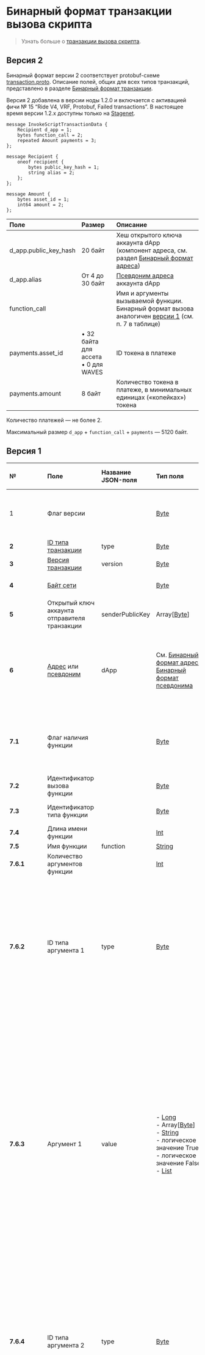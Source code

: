 # Бинарный формат транзакции вызова скрипта

> Узнать больше о [транзакции вызова скрипта](/ru/blockchain/transaction-type/invoke-script-transaction).

## Версия 2

Бинарный формат версии 2 соответствует protobuf-схеме [transaction.proto](https://github.com/wavesplatform/protobuf-schemas/blob/master/proto/waves/transaction.proto). Описание полей, общих для всех типов транзакций, представлено в разделе [Бинарный формат транзакции](/ru/blockchain/binary-format/transaction-binary-format/).

Версия 2 добавлена в версии ноды 1.2.0 и включается с активацией фичи № 15 “Ride V4, VRF, Protobuf, Failed transactions”. В настоящее время версии 1.2.x доступны только на [Stagenet](/ru/blockchain/blockchain-network/).

```
message InvokeScriptTransactionData {
    Recipient d_app = 1;
    bytes function_call = 2;
    repeated Amount payments = 3;
};

message Recipient {
    oneof recipient {
        bytes public_key_hash = 1;
        string alias = 2;
    };
};

message Amount {
    bytes asset_id = 1;
    int64 amount = 2;
};
```

| Поле | Размер | Описание |
| :--- | :--- | :--- |
| d_app.public_key_hash | 20 байт | Хеш открытого ключа аккаунта dApp (компонент адреса, см. раздел [Бинарный формат адреса](/ru/blockchain/binary-format/address-binary-format)) |
| d_app.alias | От 4 до 30 байт | [Псевдоним адреса](/ru/blockchain/account/alias) аккаунта dApp |
| function_call | | Имя и аргументы вызываемой функции. Бинарный формат вызова аналогичен [версии 1](#версия-1) (см. п. 7 в таблице) |
| payments.asset_id | • 32 байта для ассета<br>• 0 для WAVES | ID токена в платеже |
| payments.amount | 8 байт | Количество токена в платеже, в минимальных единицах («копейках») токена |

Количество платежей — не более 2.

Максимальный размер `d_app` + `function_call` + `payments` — 5120 байт.

## Версия 1

| № | Поле | Название JSON-поля | Тип поля | Размер поля в байтах | Комментарий |
| :--- | :--- | :--- | :--- | :--- | :--- |
| 1 | Флаг версии |  | [Byte](/ru/blockchain/blockchain/blockchain-data-types) | 1 | Указывает, что [версия транзакции](/ru/blockchain/transaction/transaction-version) является второй или выше.<br>Значение должно быть равно 0 |
| **2** | [ID типа транзакции](/ru/blockchain/transaction-type/) | type | [Byte](/ru/blockchain/blockchain/blockchain-data-types) | 1 | Значение должно быть равно 16 |
| **3** | [Версия транзакции](/ru/blockchain/transaction/transaction-version) | version | [Byte](/ru/blockchain/blockchain/blockchain-data-types) | 1 | Значение должно быть равно 1 |
| **4** | [Байт сети](/ru/blockchain/blockchain-network/#байт-сети) |  | [Byte](/ru/blockchain/blockchain/blockchain-data-types) | 1 | 87 — для Mainnet<br>84 — для Testnet<br>83 — для Stagenet |
| **5** | Открытый ключ аккаунта отправителя транзакции | senderPublicKey | Array[[Byte](/ru/blockchain/blockchain/blockchain-data-types)] | 32 |  |
| **6** | [Адрес](/ru/blockchain/account/address) или [псевдоним](/ru/blockchain/account/alias) | dApp | См. [Бинарный формат адреса](/ru/blockchain/binary-format/address-binary-format), [Бинарный формат псевдонима](/ru/blockchain/binary-format/alias-binary-format) | `S` | Если первым байтом поля является 1, то за ним следует адрес. В этом случае `S` = 26.<br>Если первым байтом поля является 2, то за ним следует псевдоним. В этом случае 8&nbsp;<=&nbsp;`S`&nbsp;<=&nbsp;34 |
| **7.1** | Флаг наличия функции |  | [Byte](/ru/blockchain/blockchain/blockchain-data-types) | 1 | 0 — в dApp должна быть вызвана функция по умолчанию.<br>1 — в dApp должна быть вызвана функция из текущей транзакции |
| **7.2** | Идентификатор вызова функции |  | [Byte](/ru/blockchain/blockchain/blockchain-data-types) | 1 | Константа. Значение должно быть равно 9 |
| **7.3** | Идентификатор типа функции |  | [Byte](/ru/blockchain/blockchain/blockchain-data-types) | 1 | Константа. Значение должно быть равно 1 |
| **7.4** | Длина имени функции | | [Int](/ru/blockchain/blockchain/blockchain-data-types) | 4 |  |
| **7.5** | Имя функции | function | [String](/ru/blockchain/blockchain/blockchain-data-types) | До 255 |  |
| **7.6.1** | Количество аргументов функции |  | [Int](/ru/blockchain/blockchain/blockchain-data-types) | 4 |  |
| **7.6.2** | ID типа аргумента 1 | type | [Byte](/ru/blockchain/blockchain/blockchain-data-types) | 1 | 0 — длинное целое.<br>1 — массив байтов.<br>2 — строка.<br>6 — логическое значение True.<br>7 — логическое значение False.<br>11 — список.<br>Возможность передавать список в качестве аргумента добавлена в версии ноды 1.2.3 и включается после активации фичи №&nbsp;15 “Ride V4, VRF, Protobuf, Failed transactions” |
| **7.6.3** | Аргумент 1 | value | - [Long](/ru/blockchain/blockchain/blockchain-data-types)<br>- Array[[Byte](/ru/blockchain/blockchain/blockchain-data-types)]<br>- [String](/ru/blockchain/blockchain/blockchain-data-types)<br>- логическое значение True<br>- логическое значение False<br>- [List](/ru/ride/data-types/list) | `S` | `S` = 8, если типом является длинное целое.<br>Eсли типом является массив байтов, строка или список, то размер поля ограничен только общим размером транзакции.<br>Если типом является список, то<br>- его длина не должна превышать 1000 элементов,<br>- количество элементов в нем представляют первые 4 байта текущего поля,<br>- каждый элемент сериализуется так же, как и аргумент функции: сначала размещается ID типа элемента, затем его значение.<br>`S` = 0, если типом является логическое значение True или False |
| **7.6.4** | ID типа аргумента 2 | type | [Byte](/ru/blockchain/blockchain/blockchain-data-types) | 1 | 0 — длинное целое.<br>1 — массив байтов.<br>2 — строка.<br>6 — логическое значение True.<br>7 — логическое значение False.<br>11 — список.<br>Возможность передавать список в качестве аргумента добавлена в версии ноды 1.2.3 и включается после активации фичи №&nbsp;15 “Ride V4, VRF, Protobuf, Failed transactions” |
| **7.6.5** | Аргумент 2 | value | - [Long](/ru/blockchain/blockchain/blockchain-data-types)<br>- Array[[Byte](/ru/blockchain/blockchain/blockchain-data-types)]<br>- [String](/ru/blockchain/blockchain/blockchain-data-types)<br>- логическое значение True<br>- логическое значение False<br>- [List](/ru/ride/data-types/list) | `S` | `S` = 8, если типом является длинное целое.<br>Eсли типом является массив байтов, строка или список, то размер поля ограничен только общим размером транзакции.<br>Если типом является список, то<br>- его длина не должна превышать 1000 элементов,<br>- количество элементов в нем представляют первые 4 байта текущего поля,<br>- каждый элемент сериализуется так же, как и аргумент функции: сначала размещается ID типа элемента, затем его значение.<br>`S` = 0, если типом является логическое значение True или False |
| ... | ... | ... | ... | ... | ... |
| **7.6.[2&nbsp;×&nbsp;N]** | ID типа аргумента N | type | [Byte](/ru/blockchain/blockchain/blockchain-data-types) | 1 | 0 — длинное целое.<br>1 — массив байтов.<br>2 — строка.<br>6 — логическое значение True.<br>7 — логическое значение False.<br>11 — список.<br>Возможность передавать список в качестве аргумента добавлена в версии ноды 1.2.3 и включается после активации фичи №&nbsp;15 “Ride V4, VRF, Protobuf, Failed transactions” |
| **7.6.[2&nbsp;×&nbsp;N&nbsp;+&nbsp;1]** | Аргумент N | value | - [Long](/ru/blockchain/blockchain/blockchain-data-types)<br>- Array[[Byte](/ru/blockchain/blockchain/blockchain-data-types)]<br>- [String](/ru/blockchain/blockchain/blockchain-data-types)<br>- логическое значение True<br>- логическое значение False<br>- [List](/ru/ride/data-types/list) | `S` | `S` = 8, если типом является длинное целое.<br>Eсли типом является массив байтов, строка или список, то размер поля ограничен только общим размером транзакции.<br>Если типом является список, то<br>- его длина не должна превышать 1000 элементов,<br>- количество элементов в нем представляют первые 4 байта текущего поля,<br>- каждый элемент сериализуется так же, как и аргумент функции: сначала размещается ID типа элемента, затем его значение.<br>`S` = 0, если типом является логическое значение True или False |
| **8.1** | Количество платежей |  | [Short](/ru/blockchain/blockchain/blockchain-data-types) | 2 |  |
| **8.2** | Длина платежа 1 | | [Short](/ru/blockchain/blockchain/blockchain-data-types) | 2 | |
| **8.3** | Количество токена в платеже 1 | amount | [Long](/ru/blockchain/blockchain/blockchain-data-types) | 8 |  |
| **8.4** | Флаг токена платежа 1 |  | [Byte](/ru/blockchain/blockchain/blockchain-data-types) | 1 | 0 — WAVES.<br>1 — другой токен |
| **8.5** | ID токена платежа 1 | assetId | Array[[Byte](/ru/blockchain/blockchain/blockchain-data-types)] | 32 |  |
| **8.6** | Длина платежа 2 | | [Short](/ru/blockchain/blockchain/blockchain-data-types) | 2 | |
| **8.7** | Количество токена в платеже 2 | amount | [Long](/ru/blockchain/blockchain/blockchain-data-types) | 8 |  |
| **8.8** | Флаг токена платежа 2 |  | [Byte](/ru/blockchain/blockchain/blockchain-data-types) | 1 | 0 — [WAVES](/ru/blockchain/token/waves).<br>1 — другой токен |
| **8.9** | ID токена платежа 2 | assetId | Array[[Byte](/ru/blockchain/blockchain/blockchain-data-types)] | 32 |  |
| **9** | [Комиссия за транзакцию](/ru/blockchain/transaction/transaction-fee) | fee | [Long](/ru/blockchain/blockchain/blockchain-data-types) | 8 |  |
| **10.1** | Флаг токена комиссии | [Byte](/ru/blockchain/blockchain/blockchain-data-types) | 1 | 0 — WAVES<br>1 — другой токен |
| **10.2** | ID токена комиссии | feeAssetId | Array[[Byte](/ru/blockchain/blockchain/blockchain-data-types)] | `S` | `S` = 0, если токеном является WAVES.<br>`S` = 32, если это другой токен |
| **11** | [Временная метка транзакции](/ru/blockchain/transaction/transaction-timestamp) | timestamp | [Long](/ru/blockchain/blockchain/blockchain-data-types) | 8 |  |
| 12 | [Подтверждения транзакции](/ru/blockchain/transaction/transaction-proof) | proofs | См. раздел [Бинарный формат подтверждений](/ru/blockchain/binary-format/transaction-proof-binary-format) | `S` | Если массив пустой, то `S` = 3. <br>Если массив не пустой, то `S` = 3 + 2 × `N` + 64 × `N`, где `N` — количество подтверждений в массиве.<br>Максимальное количество подтверждений в массиве — 8. Размер каждого подтверждения — 64 байта |

> Поля, номера которых выделены жирным шрифтом, составляют байты тела транзакции.

Максимальный размер транзакции, включая `proofs`, — 5120 байт.

## JSON-представление транзакции

Смотрите [пример](https://nodes.wavesnodes.com/transactions/info/7CVjf5KGRRYj6UyTC2Etuu4cUxx9qQnCJox8vw9Gy9yq) в Node API.
